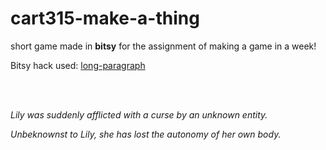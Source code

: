 # cart315-make-a-thing
short game made in **bitsy** for the assignment of making a game in a week!

Bitsy hack used: [long-paragraph](https://seleb.github.io/bitsy-hacks/dist/long-dialog.js)

<br />
<br />

*Lily was suddenly afflicted with a curse by an unknown entity.*

*Unbeknownst to Lily, she has lost the autonomy of her own body.*
